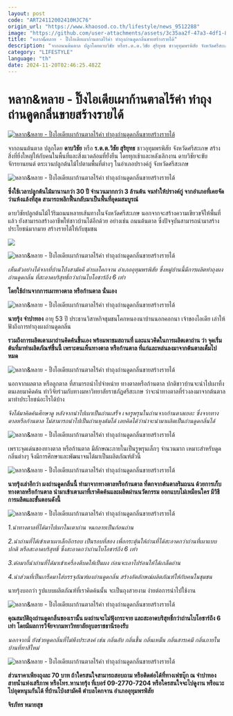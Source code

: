 ```yaml
---
layout: post
code: "ART24112002410HJC76"
origin_url: "https://www.khaosod.co.th/lifestyle/news_9512288"
image: "https://github.com/user-attachments/assets/3c35aa2f-47a3-4df1-8852-72780e292fa3"
title: "หลาก&หลาย - ปิ๊งไอเดียเผาก้านตาลไร้ค่า ทำถุงถ่านดูดกลิ่นขายสร้างรายได้"
description: "จากถนนต้นตาล ปลูกโดยดาบวิชัย หรือร.ต.ต.วิชัย สุริยุทธ ชาวอุทุมพรพิสัย จังหวัดศรีสะเกษ สร้างสิ่งที่ยิ่งใหญ่ให้กับคนในพื้นที่และสิ่งแวดล้อมที่ยั่งยืน"
category: "LIFESTYLE"
language: "th"
date: 2024-11-20T02:46:25.482Z
---
```


# หลาก&หลาย - ปิ๊งไอเดียเผาก้านตาลไร้ค่า ทำถุงถ่านดูดกลิ่นขายสร้างรายได้

[![หลาก&หลาย - ปิ๊งไอเดียเผาก้านตาลไร้ค่า ทำถุงถ่านดูดกลิ่นขายสร้างรายได้](https://www.khaosod.co.th/wpapp/uploads/2024/11/ปก-10-scaled.jpg "หลาก&หลาย - ปิ๊งไอเดียเผาก้านตาลไร้ค่า ทำถุงถ่านดูดกลิ่นขายสร้างรายได้")](https://www.khaosod.co.th/wpapp/uploads/2024/11/ปก-10-scaled.jpg)

จากถนนต้นตาล ปลูกโดย **ดาบวิชัย** หรือ **ร.ต.ต.วิชัย สุริยุทธ** ชาวอุทุมพรพิสัย จังหวัดศรีสะเกษ สร้างสิ่งที่ยิ่งใหญ่ให้กับคนในพื้นที่และสิ่งแวดล้อมที่ยั่งยืน โดยทุกเช้าและหลังเลิกงาน ดาบวิชัยจะขับจักรยานยนต์ ตระเวนปลูกต้นไม้ไปตามพื้นที่ต่างๆ ในอำเภอปรางค์กู่ จังหวัดศรีสะเกษ

![หลาก&หลาย - ปิ๊งไอเดียเผาก้านตาลไร้ค่า ทำถุงถ่านดูดกลิ่นขายสร้างรายได้](https://www.khaosod.co.th/wpapp/uploads/2024/11/5_2-ptif.jpg)

**ซึ่งใช้เวลาปลูกต้นไม้มานานกว่า 30 ปี จำนวนมากกว่า 3 ล้านต้น จนทำให้ปรางค์กู่ จากอำเภอที่เคยจัดว่าแห้งแล้งที่สุด สามารถพลิกฟื้นกลับมาเป็นพื้นที่อุดมสมบูรณ์**

ดาบวิชัยปลูกต้นไม้ไว้ริมถนนหลายเส้นทางในจังหวัดศรีสะเกษ นอกจากจะสร้างความเขียวขจีให้พื้นที่แล้ว ยังสามารถสร้างอาชีพให้ชาวบ้านได้อีกด้วย อย่างเช่น ถนนต้นตาล ซึ่งปัจจุบันสามารถนำมาสร้างประโยชน์มากมาย สร้างรายได้ให้กับชุมชน

![](https://www.khaosod.co.th/wpapp/uploads/2024/11/139015_0-1.jpg)

![หลาก&หลาย - ปิ๊งไอเดียเผาก้านตาลไร้ค่า ทำถุงถ่านดูดกลิ่นขายสร้างรายได้](https://www.khaosod.co.th/wpapp/uploads/2024/11/125745_0.jpg)

_เห็นตัวอย่างได้จากที่บ้านโป่งสามัคคี ตำบลโคกจาน อำเภออุทุมพรพิสัย ซึ่งหมู่บ้านนี้มีการผลิตทำถุงผงถ่านดูดกลิ่น ที่สะอาดบริสุทธิ์กว่าถ่านไบโอชาร์ถึง 6 เท่า_

**โดยใช้ถ่านจากการเผาทางตาล หรือก้านตาล นั่นเอง**

![หลาก&หลาย - ปิ๊งไอเดียเผาก้านตาลไร้ค่า ทำถุงถ่านดูดกลิ่นขายสร้างรายได้](https://www.khaosod.co.th/wpapp/uploads/2024/11/5_1-ptif.jpg)

**นายรุ้ง จำปาทอง** อายุ 53 ปี ประธานวิสาหกิจชุมชนโคกหนองนาบ้านนอกคอกนา เจ้าของไอเดีย เล่าให้ฟังถึงการทำถุงผงถ่านดูดกลิ่น



**รวมถึงการผลิตเตาเผาถ่านคิดค้นขึ้นเอง พร้อมพาชมสถานที่ และแนวคิดในการผลิตเตาถ่าน ว่า จุดเริ่มต้นที่มาทำผลิตภัณฑ์ชิ้นนี้ เพราะตนเห็นทางตาล หรือก้านตาล ที่แก่และหล่นลงมาจากต้นตาลเต็มไปหมด**

![หลาก&หลาย - ปิ๊งไอเดียเผาก้านตาลไร้ค่า ทำถุงถ่านดูดกลิ่นขายสร้างรายได้](https://www.khaosod.co.th/wpapp/uploads/2024/11/5_5-ptif.jpg)

นอกจากผลตาล หรือลูกตาล ที่สามารถนำไปจำหน่าย ทางตาลหรือก้านตาล ปกติชาวบ้านจะนำไปเผาทิ้ง ตนเลยมาคิดค้น ทำวิจัยร่วมกับทางมหาวิทยาลัยราชภัฏศรีสะเกษ ว่าจะนำทางตาลที่ร่วงลงมาจากต้นตาล มาทำประโยชน์อะไรได้บ้าง

_จึงได้มาคิดค้นศึกษาดู หลังจากนำไปเผาเป็นถ่านเสร็จ เจอรูพรุนในถ่านจากก้านตาลเยอะ ซึ่งจากทางตาลหรือก้านตาล ไม่สามารถนำไปเป็นถ่านหุงต้มได้ เลยคิดได้ว่าน่าจะนำมาผลิตเป็นถ่านดูดกลิ่นได้_

![หลาก&หลาย - ปิ๊งไอเดียเผาก้านตาลไร้ค่า ทำถุงถ่านดูดกลิ่นขายสร้างรายได้](https://www.khaosod.co.th/wpapp/uploads/2024/11/741_0.jpg)

เพราะจุดเด่นของทางตาล หรือก้านตาล มีลักษณะภายในเป็นรูพรุนเล็กๆ จำนวนมาก เหมาะสำหรับดูดกลิ่นต่างๆ จึงมีการศึกษาและพัฒนาจนได้มาเป็นผลิตภัณฑ์ตัวนี้

![หลาก&หลาย - ปิ๊งไอเดียเผาก้านตาลไร้ค่า ทำถุงถ่านดูดกลิ่นขายสร้างรายได้](https://www.khaosod.co.th/wpapp/uploads/2024/11/5_6-ptif.jpg)

**นายรุ้งเล่าอีกว่า ผงถ่านดูดกลิ่นนี้ ทำมาจากทางตาลหรือก้านตาล ที่ตกจากต้นตาลริมถนน ด้วยการเก็บทางตาลหรือก้านตาล นำมาเข้าเตาเผาที่เราคิดค้นและผลิตผ่านนวัตกรรม ออกแบบไม่เหมือนใคร มีวิธีการผลิตและขั้นตอนดังนี้**

![หลาก&หลาย - ปิ๊งไอเดียเผาก้านตาลไร้ค่า ทำถุงถ่านดูดกลิ่นขายสร้างรายได้](https://www.khaosod.co.th/wpapp/uploads/2024/11/2647_n.jpg)

_1.นำทางตาลที่ได้มาไปเผาในเตาถ่าน จนกลายเป็นก้อนถ่าน_

_2.นำถ่านที่ได้เข้าเตาเผาเล็กอีกรอบ เป็นรอบที่สอง เพื่อกระตุ้นให้ถ่านที่ได้สะอาดกว่าถ่านที่เผาแบบปกติ หรือสะอาดบริสุทธิ์ ซึ่งสะอาดกว่าถ่านไบโอชาร์ถึง 6 เท่า_

_3.ต่อมาก็นำถ่านที่ได้มาเข้าเครื่องตีบดให้เป็นผง ก่อนจะเอาไปร่อนให้ได้เกล็ดถ่าน_

_4.นำส่วนที่เป็นเกร็ดมาใส่บรรจุภัณฑ์ผงถ่านดูดกลิ่น สร้างอัตลักษณ์ผลิตภัณฑ์ให้กับคนในชุมชน_

นายรุ้งบอกว่า รูปแบบผลิตภัณฑ์ที่เราคิดค้นนั้น จะเป็นถุงสวยงาม ง่ายต่อการนำไปใช้งาน

![หลาก&หลาย - ปิ๊งไอเดียเผาก้านตาลไร้ค่า ทำถุงถ่านดูดกลิ่นขายสร้างรายได้](https://www.khaosod.co.th/wpapp/uploads/2024/11/89103_n.jpg)

**คุณสมบัติถุงถ่านดูดกลิ่นของเรานั้น ผงถ่านจะไม่ฟุ้งกระจาย และสะอาดบริสุทธิ์กว่าถ่านไบโอชาร์ถึง 6 เท่า โดยมีผลการวิจัยจากมหาวิทยาลัยอุบลราชธานีรองรับ**

_นอกจากนี้ ยังช่วยดูดกลิ่นที่ไม่พึงประสงค์ เช่น กลิ่นอับ กลิ่นชื้น กลิ่นเหม็น กลิ่นสารเคมี กลิ่นภายในบ้านที่ทาสีใหม่_

![หลาก&หลาย - ปิ๊งไอเดียเผาก้านตาลไร้ค่า ทำถุงถ่านดูดกลิ่นขายสร้างรายได้](https://www.khaosod.co.th/wpapp/uploads/2024/11/131316_0.jpg)

**ส่วนราคาเพียงถุงละ 70 บาท ถ้าใครสนใจสามารถสอบถาม หรือติดต่อได้ที่ทางเฟซบุ๊ก ณ จำปาทอง สายน้ำแห่งเสรีภาพ หรือโทร.หานายรุ้ง ที่เบอร์ 09-2770-7204 หรือใครสนใจจะไปดูงาน หรือแวะไปอุดหนุนกันได้ ที่บ้านโป่งสามัคคี ตำบลโคกจาน อำเภออุทุมพรพิสัย**

**จิรภัทร หมายสุข**